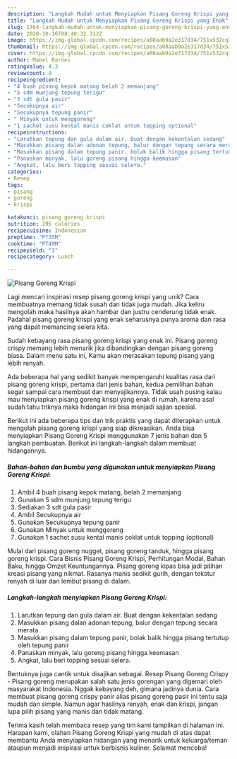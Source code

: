 ```yaml
---
description: "Langkah Mudah untuk Menyiapkan Pisang Goreng Krispi yang Enak"
title: "Langkah Mudah untuk Menyiapkan Pisang Goreng Krispi yang Enak"
slug: 1764-langkah-mudah-untuk-menyiapkan-pisang-goreng-krispi-yang-enak
date: 2020-10-16T08:40:32.312Z
image: https://img-global.cpcdn.com/recipes/a08aab9a2e317d34/751x532cq70/pisang-goreng-krispi-foto-resep-utama.jpg
thumbnail: https://img-global.cpcdn.com/recipes/a08aab9a2e317d34/751x532cq70/pisang-goreng-krispi-foto-resep-utama.jpg
cover: https://img-global.cpcdn.com/recipes/a08aab9a2e317d34/751x532cq70/pisang-goreng-krispi-foto-resep-utama.jpg
author: Mabel Barnes
ratingvalue: 4.3
reviewcount: 8
recipeingredient:
- "4 buah pisang kepok matang belah 2 memanjang"
- "5 sdm munjung tepung terigu"
- "3 sdt gula pasir"
- "Secukupnya air"
- "Secukupnya tepung panir"
- " Minyak untuk menggoreng"
- "1 sachet susu kental manis coklat untuk topping optional"
recipeinstructions:
- "Larutkan tepung dan gula dalam air. Buat dengan kekentalan sedang"
- "Masukkan pisang dalan adonan tepung, balur dengan tepung secara merata"
- "Masukkan pisang dalam tepung panir, bolak balik hingga pisang tertutup oleh tepung panir"
- "Panaskan minyak, lalu goreng pisang hingga keemasan"
- "Angkat, lalu beri topping sesuai selera."
categories:
- Resep
tags:
- pisang
- goreng
- krispi

katakunci: pisang goreng krispi 
nutrition: 295 calories
recipecuisine: Indonesian
preptime: "PT35M"
cooktime: "PT49M"
recipeyield: "3"
recipecategory: Lunch

---
```



![Pisang Goreng Krispi](https://img-global.cpcdn.com/recipes/a08aab9a2e317d34/751x532cq70/pisang-goreng-krispi-foto-resep-utama.jpg)

Lagi mencari inspirasi resep pisang goreng krispi yang unik? Cara membuatnya memang tidak susah dan tidak juga mudah. Jika keliru mengolah maka hasilnya akan hambar dan justru cenderung tidak enak. Padahal pisang goreng krispi yang enak seharusnya punya aroma dan rasa yang dapat memancing selera kita.

Sudah kebayang rasa pisang goreng krispi yang enak ini. Pisang goreng crispy memang lebih menarik jika dibandingkan dengan pisang goreng biasa. Dalam menu satu ini, Kamu akan merasakan tepung pisang yang lebih renyah.

Ada beberapa hal yang sedikit banyak mempengaruhi kualitas rasa dari pisang goreng krispi, pertama dari jenis bahan, kedua pemilihan bahan segar sampai cara membuat dan menyajikannya. Tidak usah pusing kalau mau menyiapkan pisang goreng krispi yang enak di rumah, karena asal sudah tahu triknya maka hidangan ini bisa menjadi sajian spesial.


Berikut ini ada beberapa tips dan trik praktis yang dapat diterapkan untuk mengolah pisang goreng krispi yang siap dikreasikan. Anda bisa menyiapkan Pisang Goreng Krispi menggunakan 7 jenis bahan dan 5 langkah pembuatan. Berikut ini langkah-langkah dalam membuat hidangannya.

<!--inarticleads1-->

##### Bahan-bahan dan bumbu yang digunakan untuk menyiapkan Pisang Goreng Krispi:

1. Ambil 4 buah pisang kepok matang, belah 2 memanjang
1. Gunakan 5 sdm munjung tepung terigu
1. Sediakan 3 sdt gula pasir
1. Ambil Secukupnya air
1. Gunakan Secukupnya tepung panir
1. Gunakan  Minyak untuk menggoreng
1. Gunakan 1 sachet susu kental manis coklat untuk topping (optional)


Mulai dari pisang goreng nugget, pisang goreng tanduk, hingga pisang goreng krispi. Cara Bisnis Pisang Goreng Krispi, Perhitungan Modal, Bahan Baku, hingga Omzet Keuntungannya. Pisang goreng kipas bisa jadi pilihan kreasi pisang yang nikmat. Rasanya manis sedikit gurih, dengan tekstur renyah di luar dan lembut pisang di dalam. 

<!--inarticleads2-->

##### Langkah-langkah menyiapkan Pisang Goreng Krispi:

1. Larutkan tepung dan gula dalam air. Buat dengan kekentalan sedang
1. Masukkan pisang dalan adonan tepung, balur dengan tepung secara merata
1. Masukkan pisang dalam tepung panir, bolak balik hingga pisang tertutup oleh tepung panir
1. Panaskan minyak, lalu goreng pisang hingga keemasan
1. Angkat, lalu beri topping sesuai selera.


Bentuknya juga cantik untuk disajikan sebagai. Resep Pisang Goreng Crispy - Pisang goreng merupakan salah satu jenis gorengan yang digemari oleh masyarakat Indonesia. Nggak kebayang deh, gimana jadinya dunia. Cara membuat pisang goreng crispy panir alias pisang goreng pasir ini tentu saja mudah dan simple. Namun agar hasilnya renyah, enak dan krispi, jangan lupa pilih pisang yang manis dan tidak matang. 

Terima kasih telah membaca resep yang tim kami tampilkan di halaman ini. Harapan kami, olahan Pisang Goreng Krispi yang mudah di atas dapat membantu Anda menyiapkan hidangan yang menarik untuk keluarga/teman ataupun menjadi inspirasi untuk berbisnis kuliner. Selamat mencoba!
